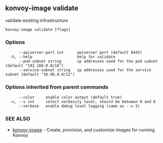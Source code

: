 ## konvoy-image validate

validate existing infrastructure

```
konvoy-image validate [flags]
```

### Options

```
      --apiserver-port int      apiserver port (default 6443)
  -h, --help                    help for validate
      --pod-subnet string       ip addresses used for the pod subnet (default "192.168.0.0/16")
      --service-subnet string   ip addresses used for the service subnet (default "10.96.0.0/12")
```

### Options inherited from parent commands

```
      --color     enable color output (default true)
  -v, --v int     select verbosity level, should be between 0 and 6
      --verbose   enable debug level logging (same as --v 5)
```

### SEE ALSO

* [konvoy-image](konvoy-image.md)	 - Create, provision, and customize images for running Konvoy

